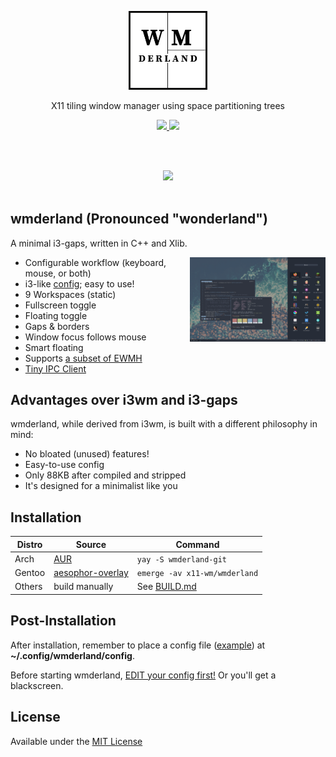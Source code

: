 <div align="center">

<img src="https://github.com/aesophor/wmderland/raw/master/.meta/logo.png" width=25%><br>
<p>X11 tiling window manager using space partitioning trees</p>

<a href="https://github.com/aesophor/wmderland/blob/master/LICENSE">
  <img src="https://img.shields.io/badge/license-MIT-brightgreen.svg">
 </a>
<a href="https://travis-ci.org/aesophor/wmderland">
  <img src="https://travis-ci.org/aesophor/wmderland.svg?branch=master">
</a>

<br><br>

<img src="https://github.com/aesophor/wmderland/raw/master/.meta/tiling.png">
</div>

<br>

## wmderland (Pronounced "wonderland")
A minimal i3-gaps, written in C++ and Xlib.

<a href="https://raw.githubusercontent.com/aesophor/wmderland/master/.meta/floating.png"><img src="https://raw.githubusercontent.com/aesophor/wmderland/master/.meta/floating.png" width="43%" align="right"></a>

* Configurable workflow (keyboard, mouse, or both)
* i3-like [config](https://github.com/aesophor/wmderland/blob/master/example/config); easy to use!
* 9 Workspaces (static)
* Fullscreen toggle
* Floating toggle
* Gaps & borders
* Window focus follows mouse
* Smart floating
* Supports [a subset of EWMH](https://github.com/aesophor/wmderland/blob/master/src/properties.cc)
* [Tiny IPC Client](https://github.com/aesophor/wmderland/tree/master/ipc-client)

## Advantages over i3wm and i3-gaps
wmderland, while derived from i3wm, is built with a different philosophy in mind:

* No bloated (unused) features!
* Easy-to-use config
* Only 88KB after compiled and stripped
* It's designed for a minimalist like you

## Installation
| Distro | Source | Command |
| --- | --- | --- |
| Arch | [AUR](https://aur.archlinux.org/packages/wmderland-git/) | `yay -S wmderland-git` |
| Gentoo | [aesophor-overlay](https://github.com/aesophor/aesophor-overlay) | `emerge -av x11-wm/wmderland` |
| Others | build manually | See [BUILD.md](https://github.com/aesophor/wmderland/blob/master/BUILD.md) |

## Post-Installation
After installation, remember to place a config file ([example](https://github.com/aesophor/wmderland/blob/master/example/config)) at **~/.config/wmderland/config**.

Before starting wmderland, [EDIT your config first!](https://github.com/aesophor/wmderland/blob/master/BUILD.md#configure-and-run) Or you'll get a blackscreen.

## License
Available under the [MIT License](https://github.com/aesophor/wmderland/blob/master/LICENSE)
